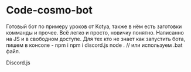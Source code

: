 # Code-cosmo-bot
Готовый бот по примеру уроков от Kotya, также в нём есть заготовки комманды и прочее. Всё легко и просто, новичку понятно. Написанно на JS и в свободном доступе.
Для тех кто не знает как запустить бота, пишем в консоле -
npm i
npm i discord.js
node . // или используем .bat файл.

Discord.js
